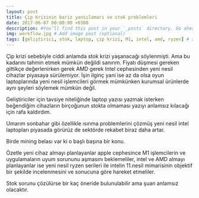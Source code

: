 ```yaml
---
layout: post
title: Çip Krizinin bariz yansılamarı ve stok problemleri
date: 2017-06-07 00:00:00 +0300
description: #You’ll find this post in your `_posts` directory. Go ahead and edit it and re-build the site to see your changes. # Add post description (optional)
img: workflow.jpg # Add image post (optional)
tags: [geliştirici, stok, laptop, çip krizi, M1, intel, amd, ryzen] # add tag
---
```


Çip krizi sebebiyle ciddi anlamda stok krizi yaşanacağı söylenmişti. Ama bu kadarını tahmin etmek mümkün değildi sanırım. Fiyatı düşmesi gereken gittikçe değerlenirken gerek AMD gerek Intel cephesinden yeni nesil cihazlar piyasaya sürülemiyor. İşin ilginç yani ise az da olsa oyun laptoplarında yeni nesil işlemcileri görmek mümkünken kurumsal ürünlerde aynı şeyleri söylemek mümkün değil.

Geliştiriciler için tavsiye niteliğinde laptop yazısı yazmak isterken beğendiğim cihazların birçoğunun stokta olmaması yazıyı anlamsız kılacağı için rafa kaldırdım.

Umarım sonbahar gibi özellikle ısınma problemlerini çözmüş yeni nesil intel laptopları piyasada görürüz de sektörde rekabet biraz daha artar.

Birde mining belası var ki o başlı başına bir konu.

Özetle yeni cihaz almayı planlayanlar apple cephesince M1 işlemcilerin ve uygulamaların uyum sorununu aşmasını beklemeliler, intel ve AMD almayı planlayanlar ise yeni nesil ryzen serileri ile intelin 11.nesil mimarisinin objektif bir şekilde incelenmesini ve sonucuna göre hareket etmeliler.

Stok sorunu çözülürse bir kaç öneride bulunulabilir ama şuan anlamsız olacaktır.